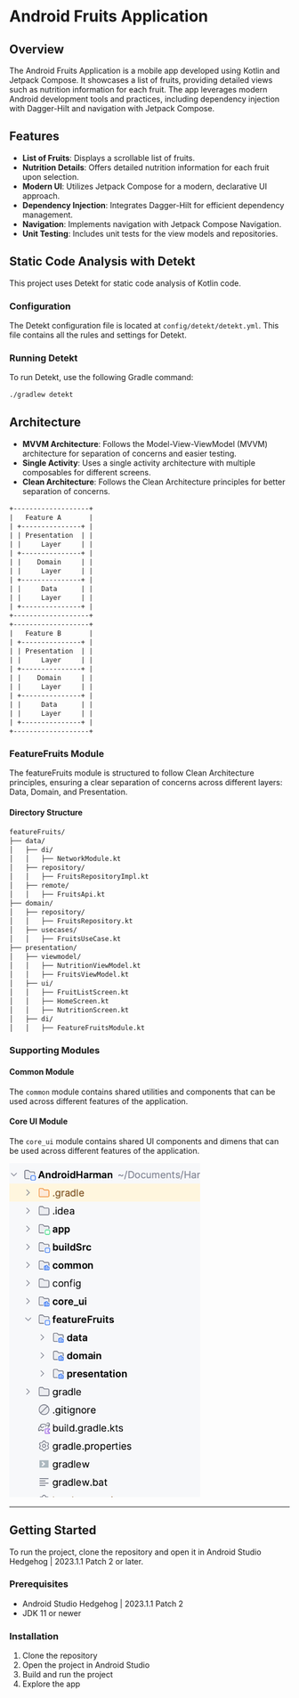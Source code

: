 # Android Fruits Application

## Overview

The Android Fruits Application is a mobile app developed using Kotlin and Jetpack Compose. It
showcases a list of fruits, providing detailed views such as nutrition information for each fruit.
The app leverages modern Android development tools and practices, including dependency injection
with Dagger-Hilt and navigation with Jetpack Compose.

## Features

- **List of Fruits**: Displays a scrollable list of fruits.
- **Nutrition Details**: Offers detailed nutrition information for each fruit upon selection.
- **Modern UI**: Utilizes Jetpack Compose for a modern, declarative UI approach.
- **Dependency Injection**: Integrates Dagger-Hilt for efficient dependency management.
- **Navigation**: Implements navigation with Jetpack Compose Navigation.
- **Unit Testing**: Includes unit tests for the view models and repositories.

## Static Code Analysis with Detekt

This project uses Detekt for static code analysis of Kotlin code.

### Configuration

The Detekt configuration file is located at `config/detekt/detekt.yml`. This file contains all the
rules and settings for Detekt.

### Running Detekt

To run Detekt, use the following Gradle command:

```sh
./gradlew detekt
```

## Architecture

- **MVVM Architecture**: Follows the Model-View-ViewModel (MVVM) architecture for separation of
  concerns and easier testing.
- **Single Activity**: Uses a single activity architecture with multiple composables for different
  screens.
- **Clean Architecture**: Follows the Clean Architecture principles for better separation of
  concerns.

```
+-------------------+
|   Feature A       |
| +---------------+ |
| | Presentation  | |
| |     Layer     | |
| +---------------+ |
| |    Domain     | |
| |     Layer     | |
| +---------------+ |
| |     Data      | |
| |     Layer     | |
| +---------------+ |
+-------------------+
+-------------------+
|   Feature B       |
| +---------------+ |
| | Presentation  | |
| |     Layer     | |
| +---------------+ |
| |    Domain     | |
| |     Layer     | |
| +---------------+ |
| |     Data      | |
| |     Layer     | |
| +---------------+ |
+-------------------+
```

### FeatureFruits Module

The featureFruits module is structured to follow Clean Architecture principles, ensuring a clear
separation of concerns across different layers: Data, Domain, and Presentation.

#### Directory Structure

```
featureFruits/
├── data/
│   ├── di/
│   │   ├── NetworkModule.kt
│   ├── repository/
│   │   ├── FruitsRepositoryImpl.kt
│   ├── remote/
│   │   ├── FruitsApi.kt
├── domain/
│   ├── repository/
│   │   ├── FruitsRepository.kt
│   ├── usecases/
│   │   ├── FruitsUseCase.kt
├── presentation/
│   ├── viewmodel/
│   │   ├── NutritionViewModel.kt
│   │   ├── FruitsViewModel.kt
│   ├── ui/
│   │   ├── FruitListScreen.kt
│   │   ├── HomeScreen.kt
│   │   ├── NutritionScreen.kt
│   ├── di/
│   │   ├── FeatureFruitsModule.kt

```

### Supporting Modules

#### Common Module

The `common` module contains shared utilities and components that can be used across different
features of the application.

#### Core UI Module

The `core_ui` module contains shared UI components and dimens that can be used across different
features of the application.

<img src="./images/structure_image.png" alt="Screenshot" height="600">

---

## Getting Started

To run the project, clone the repository and open it in Android Studio Hedgehog | 2023.1.1 Patch 2
or later.

### Prerequisites

- Android Studio Hedgehog | 2023.1.1 Patch 2
- JDK 11 or newer

### Installation

1. Clone the repository
2. Open the project in Android Studio
3. Build and run the project
4. Explore the app
